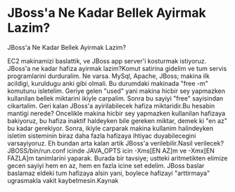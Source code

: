 # JBoss'a Ne Kadar Bellek Ayirmak Lazim?


JBoss'a Ne Kadar Bellek Ayirmak Lazim?



EC2 makinamizi baslattik, ve JBoss app server'i kosturmak istiyoruz. JBoss'a ne kadar hafiza ayirmak lazim?Komut satirina gidelim ve tum servis programlarini durduralim. Ne varsa. MySql, Apache, JBoss; makina ilk acildigi, kuruldugu anki gibi olmali. Bu durumdaki makinada "free -m" komutunu isletelim. Geriye gelen "used" yani makina hicbir sey yapmazken kullanilan bellek miktarini ikiyle carpalim. Sonra bu sayiyi "free" sayisindan cikartalim. Geri kalan JBoss'a ayirilabilecek hafiza miktaridir.Bu hesabin mantigi nerede? Oncelikle makina hicbir sey yapmazken kullanilan hafizaya bakiyoruz, bu hafiza inaktif haldeyken bile gereken miktar, demek ki "en az" bu kadar gerekiyor. Sonra, ikiyle carparak makina kullanim halindeyken isletim sisteminin biraz daha fazla hafizaya ihtiyac duyabilecegini varsayiyoruz. Eh bundan arta kalan artik JBoss'a verilebilir.Nasil verilecek? JBOSS/bin/run.conf icinde JAVA_OPTS icin -Xms[EN AZ]m ve -Xmx[EN FAZLA]m tanimlarini yaparak. Burada bir tavsiye; ustteki aritmetikten elimize gecen sayiyi hem en az, hem en fazla icine set edelim. JBoss baslar baslamaz eldeki tum hafizaya alsin yani, boylece hafizayi "arttirmaya" ugrasmakla vakit kaybetmesin.Kaynak




